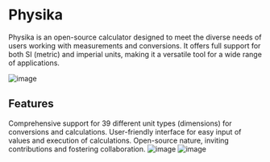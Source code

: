 # Physika
Physika is an open-source calculator designed to meet the diverse needs of users working with measurements and conversions. It offers full support for both SI (metric) and imperial units, making it a versatile tool for a wide range of applications.

![image](https://github.com/julihirn/Physika/assets/94691568/5f841411-7665-4ab7-8e3d-de3ef47b2f06)

## Features
Comprehensive support for 39 different unit types (dimensions) for conversions and calculations.
User-friendly interface for easy input of values and execution of calculations.
Open-source nature, inviting contributions and fostering collaboration.
![image](https://github.com/julihirn/Physika/assets/94691568/9a04379e-7543-4d5d-b7ae-dfc8f361e55c)
![image](https://github.com/julihirn/Physika/assets/94691568/3b29603b-394a-44b3-932c-c990299ec12e)

